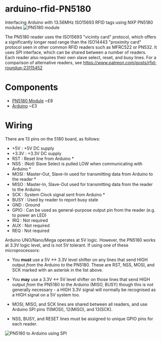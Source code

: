 # arduino-rfid-PN5180
Interfacing Arduino with 13.56MHz ISO15693 RFID tags using NXP PN5180 modules
![PN5180 module](https://raw.githubusercontent.com/playfultechnology/arduino-rfid-PN5180/master/documentation/PN5180.jpg)

The PN5180 reader uses the ISO15693 "vicinity card" protocol, which offers a significantly longer read range than the ISO14443 "proximity card" protocol seen in other common RFID readers such as MFRC522 or PN532. It uses SPI interface, which can be shared between a number of readers. Each reader also requires their own slave select, reset, and busy lines.
For a comparison of alternative readers, see https://www.patreon.com/posts/rfid-roundup-23115452

# Components
- [PN5180 Module](https://www.aliexpress.com/item/PN5180-NFC-IC-ISO15693-RFID-SLIX-ISO-IEC-18092-14443-A-B-Read-Write-module/32840851498.html) ~£8
- [Arduino](https://www.banggood.com/ATmega328P-Nano-V3-Controller-Board-Compatible-Arduino-p-940937.html) ~£3

# Wiring
There are 13 pins on the 5180 board, as follows:
- +5V : +5V DC supply
- +3.3V : +3.3V DC supply 
- RST : Reset line from Arduino *
- NSS : (Not) Slave Select is pulled LOW when communicating with Arduino *  
- MOSI : Master-Out, Slave-In used for transmitting data from Arduino to the reader *
- MISO : Master-In, Slave-Out used for transmitting data from the reader to the Arduino
- SCK : System Clock signal sent from Arduino *
- BUSY : Used by reader to report busy state
- GND : Ground
- GPIO : Can be used as general-purpose output pin from the reader (e.g. to power an LED)
- IRQ : Not required
- AUX : Not required
- REQ : Not required

Arduino UNO/Nano/Mega operates at 5V logic. However, the PN5180 works at 3.3V logic level, and is not 5V tolerant. If using one of these microprocessors:
- You **must** use a 5V <-> 3.3V level shifter on any lines that send HIGH output *from* the Arduino *to* the PN5180. These are RST, NSS, MOSI, and SCK marked with an asterisk in the list above.
- You **may** use a 3.3V <-> 5V level shifter on those lines that send HIGH output *from* the PN5180 *to* the Arduino (MISO, BUSY) though this is not generally necessary - a HIGH 3.3V signal will normally be recognised as a HIGH signal on a 5V system too.

- MOSI, MISO, and SCK lines are shared between all readers, and use Arduino SPI pins 11(MOSI), 12(MISO), and 13(SCK). 
- NSS, BUSY, and RESET lines must be assigned to unique GPIO pins for each reader.


![PN5180 to Arduino using SPI](https://raw.githubusercontent.com/playfultechnology/arduino-rfid-PN5180/6695381508d0bcaf51e45f6b98b51af6318de0e9/documentation/PN5180_bb.jpg)

